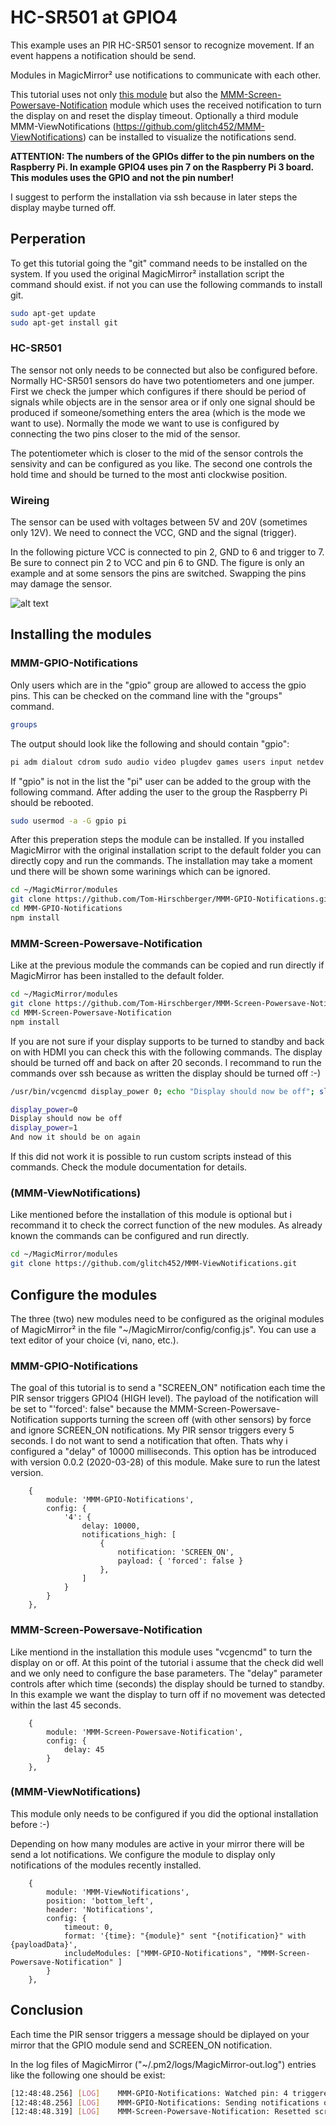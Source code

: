 # HC-SR501 at GPIO4

This example uses an PIR HC-SR501 sensor to recognize movement. If an event happens a notification should be send.

Modules in MagicMirror² use notifications to communicate with each other.

This tutorial uses not only [this module](https://github.com/Tom-Hirschberger/MMM-GPIO-Notifications) but also the [MMM-Screen-Powersave-Notification](https://github.com/Tom-Hirschberger/MMM-Screen-Powersave-Notification) module which uses the received notification to turn the display on and reset the display timeout.
Optionally a third module MMM-ViewNotifications (<https://github.com/glitch452/MMM-ViewNotifications>) can be installed to visualize the notifications send.

**ATTENTION: The numbers of the GPIOs differ to the pin numbers on the Raspberry Pi. In example GPIO4 uses pin 7 on the Raspberry Pi 3 board. This modules uses the GPIO and not the pin number!**

I suggest to perform the installation via ssh because in later steps the display maybe turned off.

## Perperation

To get this tutorial going the "git" command needs to be installed on the system. If you used the original MagicMirror² installation script the command should exist. if not you can use the following commands to install git.

```bash
sudo apt-get update
sudo apt-get install git
```

### HC-SR501

The sensor not only needs to be connected but also be configured before.
Normally HC-SR501 sensors do have two potentiometers and one jumper.
First we check the jumper which configures if there should be period of signals while objects are in the sensor area or if only one signal should be produced if someone/something enters the area (which is the mode we want to use). Normally the mode we want to use is configured by connecting the two pins closer to the mid of the sensor.

The potentiometer which is closer to the mid of the sensor controls the sensivity and can be configured as you like. The second one controls the hold time and should be turned to the most anti clockwise position.

### Wireing

The sensor can be used with voltages between 5V and 20V (sometimes only 12V). We need to connect the VCC, GND and the signal (trigger).

In the following picture VCC is connected to pin 2, GND to 6 and trigger to 7.
Be sure to connect pin 2 to VCC and pin 6 to GND. The figure is only an example and at some sensors the pins are switched. Swapping the pins may damage the sensor.

![alt text](HC-SR501-GPIO4.jpg "HC-SR501-GPIO4.jpg")

## Installing the modules

### MMM-GPIO-Notifications

Only users which are in the "gpio" group are allowed to access the gpio pins. This can be checked on the command line with the "groups" command.

```bash
groups
```

The output should look like the following and should contain "gpio":

```bash
pi adm dialout cdrom sudo audio video plugdev games users input netdev gpio i2c spi
```

If "gpio" is not in the list the "pi" user can be added to the group with the following command. After adding the user to the group the Raspberry Pi should be rebooted.

```bash
sudo usermod -a -G gpio pi
```

After this preperation steps the module can be installed. If you installed MagicMirror with the original installation script to the default folder you can directly copy and run the commands. The installation may take a moment und there will be shown some warinings which can be ignored.

```bash
cd ~/MagicMirror/modules
git clone https://github.com/Tom-Hirschberger/MMM-GPIO-Notifications.git
cd MMM-GPIO-Notifications
npm install
```

### MMM-Screen-Powersave-Notification

Like at the previous module the commands can be copied and run directly if MagicMirror has been installed to the default folder.

```bash
cd ~/MagicMirror/modules
git clone https://github.com/Tom-Hirschberger/MMM-Screen-Powersave-Notification.git
cd MMM-Screen-Powersave-Notification
npm install
```

If you are not sure if your display supports to be turned to standby and back on with HDMI you can check this with the following commands. The display should be turned off and back on after 20 seconds. I recommand to run the commands over ssh because as written the display should be turned off :-)

```bash
/usr/bin/vcgencmd display_power 0; echo "Display should now be off"; sleep 20; /usr/bin/vcgencmd display_power 1; echo "And now it should be on again"
```

```bash
display_power=0
Display should now be off
display_power=1
And now it should be on again
```

If this did not work it is possible to run custom scripts instead of this commands. Check the module documentation for details.

### (MMM-ViewNotifications)

Like mentioned before the installation of this module is optional but i recommand it to check the correct function of the new modules.
As already known the commands can be configured and run directly.

```bash
cd ~/MagicMirror/modules
git clone https://github.com/glitch452/MMM-ViewNotifications.git
```

## Configure the modules

The three (two) new modules need to be configured as the original modules of MagicMirror² in the file "~/MagicMirror/config/config.js". You can use a text editor of your choice (vi, nano, etc.).

### MMM-GPIO-Notifications

The goal of this tutorial is to send a "SCREEN_ON" notification each time the PIR sensor triggers GPIO4 (HIGH level). The payload of the notification will be set to "'forced': false" because the MMM-Screen-Powersave-Notification supports turning the screen off (with other sensors) by force and ignore SCREEN_ON notifications. My PIR sensor triggers every 5 seconds. I do not want to send a notification that often. Thats why i configured a "delay" of 10000 milliseconds. This option has be introduced with version 0.0.2 (2020-03-28) of this module. Make sure to run the latest version.

```json5
    {
        module: 'MMM-GPIO-Notifications',
        config: {
            '4': {
                delay: 10000,
                notifications_high: [
                    {
                        notification: 'SCREEN_ON',
                        payload: { 'forced': false }
                    },
                ]
            }
        }
    },
```

### MMM-Screen-Powersave-Notification

Like mentiond in the installation this module uses "vcgencmd" to turn the display on or off. At this point of the tutorial i assume that the check did well and we only need to configure the base parameters.
The "delay" parameter controls after which time (seconds) the display should be turned to standby. In this example we want the display to turn off if no movement was detected within the last 45 seconds.

```json5
    {
        module: 'MMM-Screen-Powersave-Notification',
        config: {
            delay: 45
        }
    },
```

### (MMM-ViewNotifications)

This module only needs to be configured if you did the optional installation before :-)

Depending on how many modules are active in your mirror there will be send a lot notifications. We configure the module to display only notifications of the modules recently installed.

```json5
    {
        module: 'MMM-ViewNotifications',
        position: 'bottom_left',
        header: 'Notifications',
        config: {
            timeout: 0,
            format: '{time}: "{module}" sent "{notification}" with {payloadData}',
            includeModules: ["MMM-GPIO-Notifications", "MMM-Screen-Powersave-Notification" ]
        }
    },
```

## Conclusion

Each time the PIR sensor triggers a message should be diplayed on your mirror that the GPIO module send and SCREEN_ON notification.

In the log files of MagicMirror ("~/.pm2/logs/MagicMirror-out.log") entries like the following one should be exist:

```bash
[12:48:48.256] [LOG]    MMM-GPIO-Notifications: Watched pin: 4 triggered!
[12:48:48.256] [LOG]    MMM-GPIO-Notifications: Sending notifications of pin 4...
[12:48:48.319] [LOG]    MMM-Screen-Powersave-Notification: Resetted screen timeout to 60 seconds!
```
